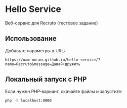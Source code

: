 # Hello Service

Веб-сервис для Recruto (тестовое задание)

## Использование

Добавьте параметры в URL:

```
https://ваш-логин.github.io/hello-service/?name=Recruto&message=Давай+дружить
```

## Локальный запуск с PHP

Если нужен PHP-вариант, скачайте файлы и запустите:

```bash
php -S localhost:8000
```
